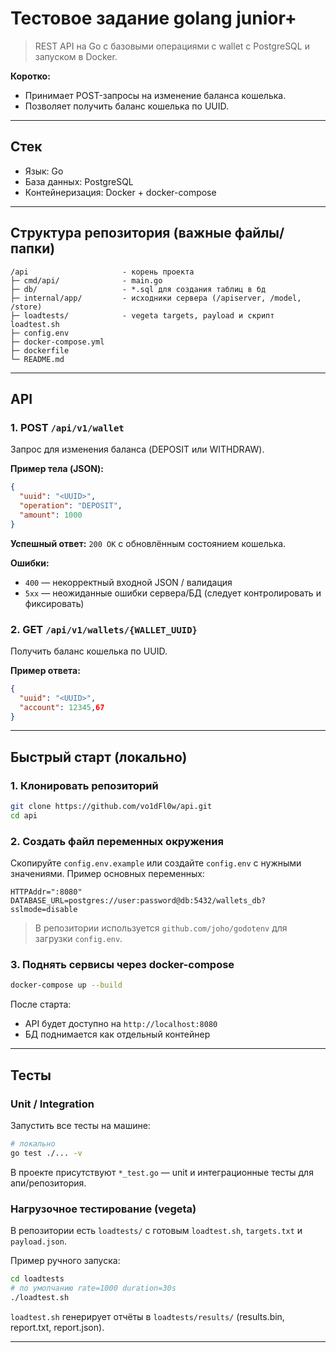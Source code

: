 # Тестовое задание golang junior+

> REST API на Go с базовыми операциями с wallet с PostgreSQL и запуском в Docker.

**Коротко:**

* Принимает POST-запросы на изменение баланса кошелька.
* Позволяет получить баланс кошелька по UUID.

---

## Стек

* Язык: Go
* База данных: PostgreSQL
* Контейнеризация: Docker + docker-compose

---

## Структура репозитория (важные файлы/папки)

```
/api                     - корень проекта
├─ cmd/api/              - main.go
├─ db/                   - *.sql для создания таблиц в бд
├─ internal/app/         - исходники сервера (/apiserver, /model, /store)
├─ loadtests/            - vegeta targets, payload и скрипт loadtest.sh
├─ config.env            
├─ docker-compose.yml
├─ dockerfile
└─ README.md
```

---

## API

### 1. POST `/api/v1/wallet`

Запрос для изменения баланса (DEPOSIT или WITHDRAW).

**Пример тела (JSON):**

```json
{
  "uuid": "<UUID>",
  "operation": "DEPOSIT",
  "amount": 1000
}
```

**Успешный ответ:** `200 OK` с обновлённым состоянием кошелька.

**Ошибки:**

* `400` — некорректный входной JSON / валидация
* `5xx` — неожиданные ошибки сервера/БД (следует контролировать и фиксировать)

### 2. GET `/api/v1/wallets/{WALLET_UUID}`

Получить баланс кошелька по UUID.

**Пример ответа:**

```json
{
  "uuid": "<UUID>",
  "account": 12345,67
}
```

---

## Быстрый старт (локально)

### 1. Клонировать репозиторий

```bash
git clone https://github.com/vo1dFl0w/api.git
cd api
```

### 2. Создать файл переменных окружения

Скопируйте `config.env.example` или создайте `config.env` с нужными значениями. Пример основных переменных:

```
HTTPAddr=":8080"
DATABASE_URL=postgres://user:password@db:5432/wallets_db?sslmode=disable
```

> В репозитории используется `github.com/joho/godotenv` для загрузки `config.env`.

### 3. Поднять сервисы через docker-compose

```bash
docker-compose up --build
```

После старта:

* API будет доступно на `http://localhost:8080`
* БД поднимается как отдельный контейнер

---

## Тесты

### Unit / Integration

Запустить все тесты на машине:

```bash
# локально
go test ./... -v
```

В проекте присутствуют `*_test.go` — unit и интеграционные тесты для апи/репозитория.

### Нагрузочное тестирование (vegeta)

В репозитории есть `loadtests/` с готовым `loadtest.sh`, `targets.txt` и `payload.json`.

Пример ручного запуска:

```bash
cd loadtests
# по умолчанию rate=1000 duration=30s
./loadtest.sh
```

`loadtest.sh` генерирует отчёты в `loadtests/results/` (results.bin, report.txt, report.json).

---
